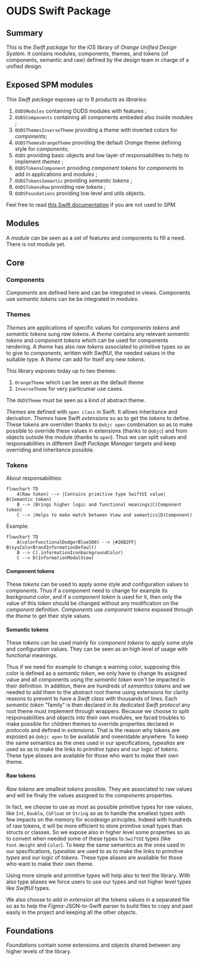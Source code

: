 # OUDS Swift Package

## Summary

This is the _Swift package_ for the iOS library of *Orange Unified Design System*.
It contains modules, components, themes, and tokens (of components, semantic and raw) defined by the design team in charge of a unified design.

## Exposed SPM modules

This _Swift package_ exposes up to 9 _products_ as _libraries_:
1. `OUDSModules` containing OUDS modules with features ;
2. `OUDSComponents` containing all components embeded also inside _modules_ ;
3. `OUDSThemesInverseTheme` providing a _theme_ with inverted colors for _components_;
4. `OUDSThemesOrangeTheme` providing the default _Orange_ theme defining style for _components_;
5. `OUDS` providing basic objects and low layer of responsabilities to help to implement _themes_ ;
6. `OUDSTokensComponent` providing _component tokens_ for _components_ to add in applications and _modules_ ;
7. `OUDSTokensSemantic` providing _semantic tokens_ ; 
8. `OUDSTokensRaw` providing _raw tokens_ ;
9. `OUDSFoundations` providing low level and utils objects.

Feel free to read [this Swift documentation](https://docs.swift.org/package-manager/PackageDescription/PackageDescription.html) if you are not used to _SPM_.

## Modules

A _module_ can be seen as a set of features and components to fill a need.
There is not module yet.

## Core

### Components

_Components_ are defined here and can be integrated in views.
Components use *semantic tokens* can be be integrated in *modules*.

### Themes

_Themes_ are applications of specific values for _components tokens_ and _semantic tokens_ sung _raw tokens_.
A _theme_ contains any relevant _semantic tokens_ and _component tokens_ which can be used for components rendering.
A _theme_ has also _raw tokens_ associated to primitive types so as to give to _components_, written with _SwiftUI_, the needed values in the suitable type. A _theme_ can add for itself any new _tokens_.

This library exposes today up to two themes:
1. `OrangeTheme` which can be seen as the default _theme_
2. `InverseTheme` for very particumar use cases.

The `OUDSTheme` must be seen as a kind of abstract theme.

_Themes_ are defined with `open class` in Swift. It allows inheritance and derivation.
_Themes_ have Swift _extensions_ so as to get the _tokens_ to define. These tokens are overriden thanks to `@objc open` combination so as to make possible to override these values in extensions (thanks to `@objc`) and from objects outside the module (thanks to `open`). Thus we can split values and responsabilities in different _Swift Package Manager targets_ and keep overriding and inheritance possible.

### Tokens

About responsabilities:
```mermaid
flowchart TD
    A(Raw token) --> |Contains primitive type SwiftUI value| B(Semantic token)
    B --> |Brings higher logic and functional meanings|C(Component token)
    C --> |Helps to make match between View and semantics|D(Component)
```

Example:
```mermaid
flowchart TD
    A(colorFunctionalDodgerBlue500) --> |#26B2FF| B(sysColorBrandInformationDefault)
    B --> C(.informationIconbackgroundColor)
    C --> D(InformationModalView)
```

#### Component tokens

These _tokens_ can be used to apply some style and configuration values to _components_.
Thus if a component need to change for example its _background color_, and if a _component token_ is used for it, then only the value of this _token_ should be changed without any modification on the _component_ definition.
_Components_ use _component tokens_ exposed through the _theme_ to get their style values.

#### Semantic tokens

These _tokens_ can be used mainly for _component tokens_ to apply some style and configuration values.
They can be seen as an high level of usage with functional meanings.

Thus if we need for example to change a warning color, supposing this color is defined as a _semantic token_, we only have to change its assigned value and all components using the _semantic token_ won't be impacted in their definition.
In addition, there are hundreds of _semantics tokens_ and we needed to add them to the abstract root theme using extensions for clarity reasons to prevent to have a _Swift class_ with thousands of lines. Each _semantic token_ "family" is then declared in its dedicated _Swift protocol_ any root theme must implement through wrappers. Because we choose to split responsabilities and objects into their own modules, we faced troubles to make possible for children themes to override properties declared in _protocols_ and defined in _extensions_.
That is the reason why tokens are exposed as `@objc open` to be available and oveeridable anywhere. 
To keep the same semantics as the ones used in our specifications, _typealias_ are used so as to make the links to _primitive types_ and our logic of _tokens_. These type aliases are available for those who want to make their own theme.

#### Raw tokens

_Raw tokens_ are smallest _tokens_ possible. They are associated to raw values and will be finaly the values assigned to the _components_ properties.

In fact, we choose to use as most as possible primitive types for raw values, like `Int`, `Double`, `CGFloat` or `String` so as to handle the smallest types with few impacts on the memory for ecodesign principles. Indeed with hundreds of raw tokens, it will be more efficient to store primitive small types than structs or classes.
So we expose also in higher level some properties so as to convert when needed some of these types to `SwiftUI` types (like `Font.Weight` and `Color`).
To keep the same semantics as the ones used in our specifications, _typealias_ are used to as to make the links to _primitive types_ and our logic of _tokens_. These type aliases are available for those who want to make their own theme.

Using more simple and primitive types will help also to test the library. With also type aliases we force users to use our types and not higher level types like _SwiftUI_ types.

We also choose to add in _extension_ all the tokens values in a separated file so as to help the *Figma*-JSON-to-Swift parser to build files to copy and past easily in the project and keeping all the other objects.

## Foundations

_Foundations_ contain some extensions and objects shared between any higher levels of the library.
